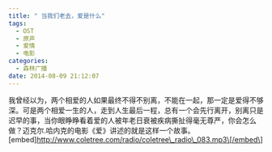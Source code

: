 ```yaml
---
title: " 当我们老去，爱是什么"
tags:
  - OST
  - 原声
  - 爱情
  - 电影
categories:
  - 森林广播
date: 2014-08-09 21:12:07
---
```


我曾经以为，两个相爱的人如果最终不得不别离，不能在一起，那一定是爱得不够深。可是两个相爱一生的人，走到人生最后一程，总有一个会先行离开，别离只是迟早的事，当你眼睁睁看着爱的人被年老日衰被疾病撕扯得毫无尊严，你会怎么做？迈克尔.哈内克的电影《爱》讲述的就是这样一个故事。   \[embed\]http://www.coletree.com/radio/coletree\_radio\_083.mp3\[/embed\]